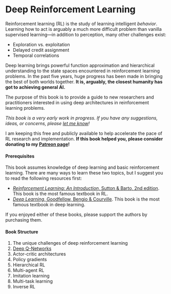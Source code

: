 # Deep Reinforcement Learning

Reinforcement learning (RL) is the study of learning intelligent _behavior_. Learning how to act is arguably a much more difficult problem than vanilla supervised learning—in addition to perception, many other challenges exist:

* Exploration vs. exploitation
* Delayed credit assignment
* Temporal correlations

Deep learning brings powerful function approximation and hierarchical understanding to the state spaces encountered in reinforcement learning problems. In the past five years, huge progress has been made in bringing the best of both worlds together. **It is, arguably, the closest humanity has got to achieving general AI.**

The purpose of this book is to provide a guide to new researchers and practitioners interested in using deep architectures in reinforcement learning problems.

_This book is a very early work in progress. If you have any suggestions, ideas, or concerns, please [let me know](https://twitter.com/stevenschmatz)!_

I am keeping this free and publicly available to help accelerate the pace of RL research and implementation. **If this book helped you, please consider donating to my [Patreon page](https://www.patreon.com/stevenschmatz)!**

#### Prerequisites

This book assumes knowledge of deep learning and basic reinforcement learning. There are many ways to learn these two topics, but I suggest you to read the following resources first:

* [_Reinforcement Learning: An Introduction_, Sutton & Barto, 2nd edition](http://ufal.mff.cuni.cz/~straka/courses/npfl114/2016/sutton-bookdraft2016sep.pdf). This book is the most famous textbook in RL.
* [_Deep Learning_, Goodfellow, Bengio & Courville](http://www.deeplearningbook.org/). This book is the most famous textbook in deep learning.

If you enjoyed either of these books, please support the authors by purchasing them.

#### Book Structure

1. The unique challenges of deep reinforcement learning
2. [Deep Q-Networks](/deep-q-networks.md)
3. Actor-critic architectures
4. Policy gradients
5. Hierarchical RL
6. Multi-agent RL
7. Imitation learning
8. Multi-task learning
9. Inverse RL
